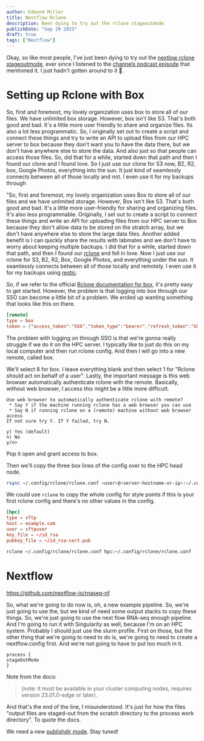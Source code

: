 ```yaml
---
author: Edmund Miller
title: Nextflow Rclone
description: Been dying to try out the rclone stageoutmode
publishDate: "Sep 29 2023"
draft: true
tags: ["Nextflow"]
---
```


Okay, so like most people, I\'ve just been dying to try out the [nextlow
rclone
stageoutmode](https://www.nextflow.io/docs/latest/process.html#stageoutmode),
ever since I listened to the [channels podcast
episode](https://www.nextflow.io/podcast/2023/ep11_sarus_out_git.html)
that mentioned it. I just hadn\'t gotten around to it 😬.

# Setting up Rclone with Box

So, first and foremost, my lovely organization uses box to store all of
our files. We have unlimited box storage. However, box isn\'t like S3.
That\'s both good and bad. It\'s a little more user friendly to share
and organize files. Its also a lot less programmatic. So, I originally
set out to create a script and connect these things and try to write an
API to upload files from our HPC server to box because they don\'t want
you to have the data there, but we don\'t have anywhere else to store
the data. And also just so that people can access those files. So, did
that for a while, started down that path and then I found our clone and
I found love. So I just use our clone for S3 now, B2, R2, box, Google
Photos, everything into the sun. It just kind of seamlessly connects
between all of those locally and not. I even use it for my backups
through

\"So, first and foremost, my lovely organization uses Box to store all
of our files and we have unlimited storage. However, Box isn\'t like S3.
That\'s both good and bad. It\'s a little more user-friendly for sharing
and organizing files. It\'s also less programmable. Originally, I set
out to create a script to connect these things and write an API for
uploading files from our HPC server to Box because they don\'t allow
data to be stored on the stratch array, but we don\'t have anywhere else
to store the large data files. Another added benefit is I can quickly
share the results with labmates and we don\'t have to worry about
keeping multiple backups. I did that for a while, started down that
path, and then I found our [rclone](https://rclone.org/) and fell in
love. Now I just use our rclone for S3, B2, R2, Box, Google Photos, and
everything under the sun. It seamlessly connects between all of those
locally and remotely. I even use it for my backups using
[restic](https://restic.readthedocs.io/en/stable/index.html).

So, if we refer to the official [Rclone documentation for
box](https://rclone.org/box/), it\'s pretty easy to get started.
However, the problem is that logging into box through our SSO can become
a little bit of a problem. We ended up wanting something that looks like
this on there.

```toml
[remote]
type = box
token = {"access_token":"XXX","token_type":"bearer","refresh_token":"XXX","expiry":"2017-07-08T23:40:08.059167677+01:00"}
```

The problem with logging on through SSO is that we\'re gonna really
struggle if we do it on the HPC server. I typically like to just do this
on my local computer and then run rclone config. And then I will go into
a new remote, called box.

We\'ll select 8 for box. I leave everything blank and then select 1 for
\"Rclone should act on behalf of a user\". Lastly, the important message
is this web browser automatically authenticate rclone with the remote.
Basically, without web browser, I access this might be a little more
difficult.

```log
Use web browser to automatically authenticate rclone with remote?
 * Say Y if the machine running rclone has a web browser you can use
 * Say N if running rclone on a (remote) machine without web browser access
If not sure try Y. If Y failed, try N.

y) Yes (default)
n) No
y/n>
```

Pop it open and grant access to box.

Then we\'ll copy the three box lines of the config over to the HPC head
node.

```bash
rsync ~/.config/rclone/rclone.conf <user>@<server-hostname-or-ip>:~/.config/rclone/rclone.conf
```

We could use `rclone` to copy the whole config for style points if this
is your first rclone config and there\'s no other values in the config.

```toml
[hpc]
type = sftp
host = example.com
user = sftpuser
key_file = ~/id_rsa
pubkey_file = ~/id_rsa-cert.pub
```

```bash
rclone ~/.config/rclone/rclone.conf hpc:~/.config/rclone/rclone.conf
```

# Nextflow

<https://github.com/nextflow-io/rnaseq-nf>

So, what we\'re going to do now is, oh, a new example pipeline. So,
we\'re just going to use the, but we kind of need some output stacks to
copy these things. So, we\'re just going to use the next flow RNA-seq
enough pipeline. And I\'m going to run it with Singularity as well,
because I\'m on an HPC system. Probably I should just use the slurm
profile. First on those, but the other thing that we\'re going to need
to do is, we\'re going to need to create a nextflow.config first. And
we\'re not going to have to put too much in it.

```nextflow
process {
stageOutMode
}
```

Note from the docs:

> (note: it must be available in your cluster computing nodes, requires
> version 23.01.0-edge or later).

And that\'s the end of the line, I misunderstood. It\'s just for how the
files \"output files are staged-out from the scratch directory to the
process work directory\". To quote the docs.

We need a new [publishdir
mode](https://www.nextflow.io/docs/latest/process.html#publishdir). Stay
tuned!

